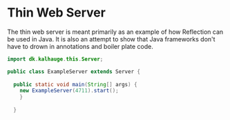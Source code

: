 Thin Web Server
===============

The thin web server is meant primarily as an example of how Reflection can be
used in Java. It is also an attempt to show that Java frameworks don't have to
drown in annotations and boiler plate code.

``` java
import dk.kalhauge.this.Server;

public class ExampleServer extends Server {
  
  public static void main(String[] args) {
    new ExampleServer(4711).start();
    }
  
  }
```

